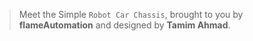 > Meet the Simple `Robot Car Chassis`, brought to you by **flameAutomation** and designed by **Tamim Ahmad**.
